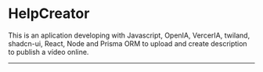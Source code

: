 # HelpCreator
This is an aplication developing with Javascript, OpenIA, VercerIA, twiland, shadcn-ui, React, Node and Prisma ORM to upload and create description to publish a vídeo online. 

---

